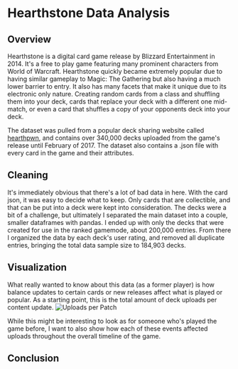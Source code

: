 # Hearthstone Data Analysis

## **Overview**
Hearthstone is a digital card game release by Blizzard Entertainment in 2014. It's a free to play game featuring many prominent characters from World of Warcraft. Hearthstone quickly became extremely popular due to having similar gameplay to Magic: The Gathering but also having a much lower barrier to entry. It also has many facets that make it unique due to its electronic only nature. Creating random cards from a class and shuffling them into your deck, cards that replace your deck with a different one mid-match, or even a card that shuffles a copy of your opponents deck into your deck.

The dataset was pulled from a popular deck sharing website called [hearthpwn](https://www.hearthpwn.com), and contains over 340,000 decks uploaded from the game's release until February of 2017. The dataset also contains a .json file with every card in the game and their attributes.

## **Cleaning**
It's immediately obvious that there's a lot of bad data in here. With the card json, it was easy to decide what to keep. Only cards that are collectible, and that can be put into a deck were kept into consideration. The decks were a bit of a challenge, but ultimately I separated the main dataset into a couple, smaller dataframes with pandas. I ended up with only the decks that were created for use in the ranked gamemode, about 200,000 entries. From there I organized the data by each deck's user rating, and removed all duplicate entries, bringing the total data sample size to 184,903 decks.
## **Visualization**
What really wanted to know about this data (as a former player) is how balance updates to certain cards or new releases affect what is played or popular. As a starting point, this is the total amount of deck uploads per content update.
![Uploads per Patch][patch_uploads]

[patch_uploads]: https://github.com/NJacobsohn/Hearthstone-Data-Analysis/blob/master/img/deck_uploads_per_patch.png

While this might be interesting to look as for someone who's played the game before, I want to also show how each of these events affected uploads throughout the overall timeline of the game.
## **Conclusion**